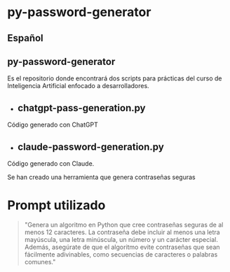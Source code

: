 # py-password-generator

## Español

## py-password-generator
Es el repositorio donde encontrará dos scripts para prácticas del curso de Inteligencia Artificial enfocado a desarrolladores.

* ## chatgpt-pass-generation.py

Código generado con ChatGPT

* ## claude-password-generation.py

Código generado con Claude.

Se han creado una herramienta que genera contraseñas seguras

# Prompt utilizado 

> "Genera un algoritmo en Python que cree contraseñas seguras de al menos 12 caracteres. La contraseña debe incluir al menos una letra mayúscula, una letra minúscula, un número y un carácter especial. Además, asegúrate de que el algoritmo evite contraseñas que sean fácilmente adivinables, como secuencias de caracteres o palabras comunes."
